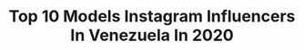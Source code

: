 ---
title: Top 10 Models Instagram Influencers In Venezuela In 2020
description: >-
  Find top models Instagram influencers in Venezuela in 2020. Most popular hashtags: #venezuela #model #caracas #quedateencasa.
platform: Instagram
profiles:
  - username: "monicest"
    fullname: >-
      💋Monicest
    location: "Venezuela"
    followers: 435980
    engagement: 425
    commentsToLikes: 0.033989
    id: ck5q62a96vmbq0i11siwz24d9
    verified: false
    hashtags: "#amor, #realestate, #caracas, #venezuela"
  - username: "emicarvallob"
    fullname: >-
      E M I 🦋
    location: "Venezuela"
    followers: 12303
    engagement: 1214
    commentsToLikes: 0.028336
    id: ck5hr52mvu9yf0i11swjlz8fs
    verified: false
    hashtags: "#gustavoelis, #acting, #corona, #emprendedores"
  - username: "bipsperez"
    fullname: >-
      Belinda Perez
    location: "Venezuela"
    followers: 28938
    engagement: 351
    commentsToLikes: 0.065688
    id: ck15taqy6h6690i19ts5r2lfg
    verified: false
    hashtags: "#musa, #happy, #summer, #carnavales2020"
  - username: "melissajimenez9"
    fullname: >-
      Melissa Jimenez
    location: "Venezuela"
    followers: 92270
    engagement: 416
    commentsToLikes: 0.014739
    id: ck5c6nkj15tbg0i111dh8cjxr
    verified: false
    hashtags: "#embracewhoyouare, #fashion, #misszulia, #washyourhands"
  - username: "leandry_pauquer"
    fullname: >-
      Leandry Pauquer
    location: "Venezuela"
    followers: 6879
    engagement: 1086
    commentsToLikes: 0.021244
    id: ck8tbyr3pxphn0j78rgagoy01
    verified: false
    hashtags: "#maracaibo, #venezuela, #photomontage, #demon"
  - username: "darinhneidi"
    fullname: >-
      D A R I N  ▪  H N E I D I
    location: "Venezuela"
    followers: 7025
    engagement: 722
    commentsToLikes: 0.068443
    id: ck6tk7cqu45710j71uav7wbwn
    verified: false
    hashtags: "#miss, #model, #caracas, #guarico"
  - username: "lorenaulopez"
    fullname: >-
      🇲🇽 Lorena lopez
    location: "Venezuela"
    followers: 23255
    engagement: 382
    commentsToLikes: 0.015457
    id: ck5cg99uqodrw0i11m03dhjob
    verified: false
    hashtags: "#toon, #mytoon, #torafitnesswear, #warrior"
  - username: "eduarlopezf"
    fullname: >-
      E D U A R   L Ó P E Z   £.
    location: "Venezuela"
    followers: 7550
    engagement: 558
    commentsToLikes: 0.088867
    id: ck5zzol4nc4q00i144orhvhie
    verified: false
    hashtags: "#perreoenlaluna, #algarve, #beachvibes, #felicidad"
  - username: "hoffkapliend"
    fullname: >-
      Hoffkaryn Piña
    location: "Venezuela"
    followers: 2552
    engagement: 1290
    commentsToLikes: 0.049671
    id: ck55lfr3m1glm0i1137r78y6b
    verified: false
    hashtags: "#work, #model, #photographer, #fashion"
  - username: "itssergiogomez"
    fullname: >-
      Sergio Gómez
    location: "Venezuela"
    followers: 6803
    engagement: 681
    commentsToLikes: 0.043896
    id: ck15ucvbfmjbm0i19oynack91
    verified: false
    hashtags: "#love, #liking, #oratoriaconcamechac, #caracas"
---
